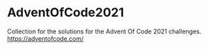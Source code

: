 # AdventOfCode2021

Collection for the solutions for the Advent Of Code 2021 challenges.
https://adventofcode.com/
